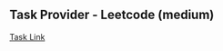 ## Task Provider - Leetcode (medium)

[Task Link](https://leetcode.com/problems/set-matrix-zeroes/description/?envType=study-plan-v2&envId=top-interview-150)